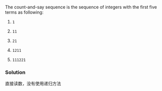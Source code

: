 The count-and-say sequence is the sequence of integers with the first five terms as following:

1.     1
2.     11
3.     21
4.     1211
5.     111221

### Solution

直接读数，没有使用递归方法